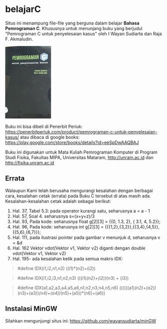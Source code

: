 # belajarC
Situs ini menampung file-file yang berguna dalam belajar **Bahasa Pemrograman C**.
Khususnya untuk menunjang buku yang berjudul "Pemrograman C untuk penyelesaian kasus"
oleh I Wayan Sudiarta dan Raja F. Akmaludin.

![image buku C](https://github.com/wayansudiarta/belajarC/blob/master/buku-cs.jpg)

Buku ini bisa dibeli di Penerbit Periuk: https://penerbitperiuk.com/product/pemrograman-c-untuk-penyelesaian-kasus/
atau dibaca di google books: https://play.google.com/store/books/details?id=eeSpDwAAQBAJ

Buku ini digunakan untuk Mata Kuliah Pemrograman Komputer di Program Studi Fisika, Fakultas MIPA, Universitas Mataram, http://unram.ac.id dan http://fisika.unram.ac.id

## Errata
Walaupun Kami telah berusaha mengurangi kesalahan dengan berbagai cara, kesalahan cetak (errata) pada Buku C tersebut di atas masih ada. Kesalahan-kesalahan cetak adalah sebagai berikut:

1) Hal. 37, Tabel 5.3: pada operator kurangi satu, seharusnya a = a - 1
2) Hal. 57, Soal 4. seharusnya s=(x+y+z)/3
3) Hal. 93, Pada kode: seharusnya float g[2][3] = {{0, 1.3, 2}, { 3.1, 4, 5.2}};  
4) Hal. 96, Pada kode: seharusnya int g[2][3] = {{{1,2},{3,2}},{{3,4},{4,5}},{{5,6},{6,7}}};  
5) Hal. 111, pada ilustrasi pointer pada gambar v menunjuk d, seharusnya v = &d
6) Hal. 162 Vektor vdot(Vektor v1, Vektor v2) diganti dengan double vdot(Vektor v1, Vektor v2) 
7) Hal. 195- 
   ada kesalahan ketik pada semua makro IDX:
> #define IDX(i1,i2,n1,n2) ((i1)*(n2)+(i2))
   
> #define IDX(i1,i2,i3,n1,n2,n3) (((i1)*(n2)+(i2))*(n3) + (i3))
   
> #define IDX(a1,a2,a3,a4,a5,a6,n1,n2,n3,n4,n5,n6) ((((((a1)*(n2)+(a2))*(n3)+(a3))*(n4)+(a4))*(n5)+(a5))*(n6)+(a6))
   
## Instalasi MinGW
Silahkan mengunjungi situs ini: https://github.com/wayansudiarta/minGW
